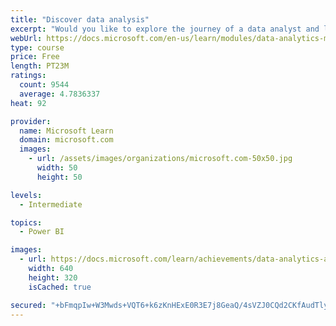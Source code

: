 ```yaml
---
title: "Discover data analysis"
excerpt: "Would you like to explore the journey of a data analyst and learn how a data analyst tells a story with data? In this module, you will explore the different roles in data and learn the different tasks of a data analyst."
webUrl: https://docs.microsoft.com/en-us/learn/modules/data-analytics-microsoft/
type: course
price: Free
length: PT23M
ratings:
  count: 9544
  average: 4.7836337
heat: 92

provider:
  name: Microsoft Learn
  domain: microsoft.com
  images:
    - url: /assets/images/organizations/microsoft.com-50x50.jpg
      width: 50
      height: 50

levels:
  - Intermediate

topics:
  - Power BI

images:
  - url: https://docs.microsoft.com/learn/achievements/data-analytics-and-microsoft-social.png
    width: 640
    height: 320
    isCached: true

secured: "+bFmqpIw+W3Mwds+VQT6+k6zKnHExE0R3E7j8GeaQ/4sVZJ0CQd2CKfAudTlyaUZGdxIDDv/MbJnRs+OzizVIAC+lwgLfCI9MveH1oYTLhOEqd2OuX+3Brh7cg4TigBN5cmpI4Mce4g/jq0qMtQGIi50LC7zjkRi8RJ94cpwXVv4QSHhS43sKmPpsP5JBsvBCJPzalfbR+8HsXF2d7huSVZtSyEB/0ALS0ydChh0hna78jJ732skB5TDptGVrBC/XM8uIhc41OoqYvgydkhujUrUaMochDbVOeBYu7aIT63qdad8Bji63XdC8SW6Wje9WuhH8TjB1bs54dWiixNC4y2YWHOT+PdnKs2Ern29M9MhER3wW2o7gkj1TCoJhe2ebUvlIB8i0cp8IJka7nCpw74jTk54lI8kwewvm4wcJEY=;EaZHJ7zhgaAyjIq56D0vdQ=="
---
```


